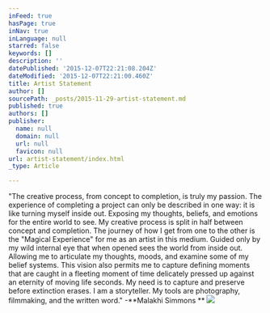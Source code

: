 ```yaml
---
inFeed: true
hasPage: true
inNav: true
inLanguage: null
starred: false
keywords: []
description: ''
datePublished: '2015-12-07T22:21:08.204Z'
dateModified: '2015-12-07T22:21:00.460Z'
title: Artist Statement
author: []
sourcePath: _posts/2015-11-29-artist-statement.md
published: true
authors: []
publisher:
  name: null
  domain: null
  url: null
  favicon: null
url: artist-statement/index.html
_type: Article

---
```

"The creative process, from concept to completion, is truly my passion. The experience of completing a project can only be described in one way: it is like turning myself inside out. Exposing my thoughts, beliefs, and emotions for the entire world to see. My creative process is split in half between concept and completion. The journey of how I get from one to the other is the "Magical Experience" for me as an artist in this medium. Guided only by my wild internal eye that when opened sees the world from inside out. Allowing me to articulate my thoughts, moods, and examine some of my belief systems. This vision also permits me to capture defining moments that are caught in a fleeting moment of time delicately pressed up against an eternity of moving life seconds. My need is to capture and preserve before extinction erases. I am a storyteller. My tools are photography, filmmaking, and the written word." -**Malakhi Simmons **
![](https://the-grid-user-content.s3-us-west-2.amazonaws.com/9021013a-8eed-4f6b-8cec-8be72f70fa88.jpg)